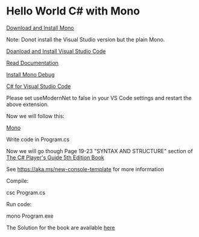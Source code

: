 # Hello World C# with Mono

[Download and Install Mono](https://www.mono-project.com/download/stable/)

Note: Donot install the  Visual Studio version but the plain Mono.

[Doanload and Install Visual Studio Code](https://code.visualstudio.com/)

[Read Documentation](https://code.visualstudio.com/docs/languages/csharp)

[Install Mono Debug](https://marketplace.visualstudio.com/items?itemName=ms-vscode.mono-debug)

[C# for Visual Studio Code](https://marketplace.visualstudio.com/items?itemName=ms-dotnettools.csharp)

Please set useModernNet to false in your VS Code settings and restart the above extension.

Now we will follow this:

[Mono](https://www.mono-project.com/docs/getting-started/mono-basics/)

Write code in Program.cs


Now we will go though Page 19-23 "SYNTAX AND STRUCTURE" section of [The C# Player's Guide 5th Edition Book](https://www.amazon.com/C-Players-Guide-5th-ebook/dp/B0B5CNVMDY/ref=sr_1_1)

See https://aka.ms/new-console-template for more information

Compile:

csc Program.cs

Run code:

mono Program.exe



The Solution for the book are available [here](https://csharpplayersguide.com/solutions/5th-edition/)